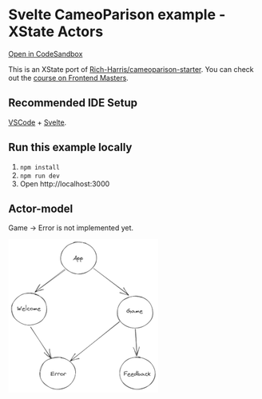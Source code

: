 # Svelte CameoParison example - XState Actors

[Open in CodeSandbox](https://codesandbox.io/embed/github/annaghi/svelte-cameoparison-xstate-actors)

This is an XState port of [Rich-Harris/cameoparison-starter](https://github.com/Rich-Harris/cameoparison-starter).
You can check out the [course on Frontend Masters](https://frontendmasters.com/courses/svelte/building-an-application-frame/).

## Recommended IDE Setup

[VSCode](https://code.visualstudio.com/) + [Svelte](https://marketplace.visualstudio.com/items?itemName=svelte.svelte-vscode).

## Run this example locally

1. `npm install`
2. `npm run dev`
3. Open http://localhost:3000

## Actor-model

Game -> Error is not implemented yet.

![](cameoparison-actor-model.png)
